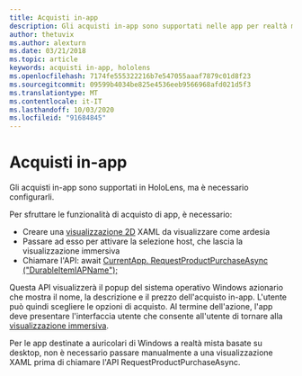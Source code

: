 ```yaml
---
title: Acquisti in-app
description: Gli acquisti in-app sono supportati nelle app per realtà mista, ma è necessario configurarli.
author: thetuvix
ms.author: alexturn
ms.date: 03/21/2018
ms.topic: article
keywords: acquisti in-app, hololens
ms.openlocfilehash: 7174fe555322216b7e547055aaaf7879c01d8f23
ms.sourcegitcommit: 09599b4034be825e4536eeb9566968afd021d5f3
ms.translationtype: MT
ms.contentlocale: it-IT
ms.lasthandoff: 10/03/2020
ms.locfileid: "91684845"
---
```

# <a name="in-app-purchases"></a>Acquisti in-app

Gli acquisti in-app sono supportati in HoloLens, ma è necessario configurarli.

Per sfruttare le funzionalità di acquisto di app, è necessario:
* Creare una [visualizzazione 2D](../design/app-views.md) XAML da visualizzare come ardesia
* Passare ad esso per attivare la selezione host, che lascia la visualizzazione immersiva
* Chiamare l'API: await [CurrentApp. RequestProductPurchaseAsync ("DurableItemIAPName");](https://docs.microsoft.com/uwp/api/windows.applicationmodel.store.currentapp#Windows_ApplicationModel_Store_CurrentApp_RequestProductPurchaseAsync_System_String_)

Questa API visualizzerà il popup del sistema operativo Windows azionario che mostra il nome, la descrizione e il prezzo dell'acquisto in-app. L'utente può quindi scegliere le opzioni di acquisto. Al termine dell'azione, l'app deve presentare l'interfaccia utente che consente all'utente di tornare alla [visualizzazione immersiva](../design/app-views.md).

Per le app destinate a auricolari di Windows a realtà mista basate su desktop, non è necessario passare manualmente a una visualizzazione XAML prima di chiamare l'API RequestProductPurchaseAsync.
